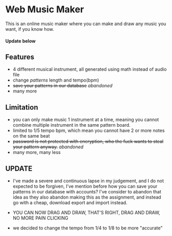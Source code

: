 # Web Music Maker

This is an online music maker where you can make and draw any music you want, if you know how.

#### Update below

## Features

- 4 different musical instrument, all generated using math instead of audio file
- change _patterns_ length and tempo(bpm)
- ~~save your patterns in our database~~ _abandoned_
- many more

## Limitation

- you can only make music 1 instrument at a time, meaning you cannot combine multiple instrument in the same pattern board.
- limited to 1/5 tempo bpm, which mean you cannot have 2 or more notes on the same beat
- ~~password is not protected with encryption, who the fuck wants to steal your pattern anyway.~~ _abandoned_
- many more, many less

## UPDATE

- I've made a severe and continuous lapse in my judgement, and I do not expected to be forgiven, I've mention before how you can save your patterns in our database with accounts? I've consider to abandon that idea as they also abandon making this as the assignment, and instead go with a cheap, download export and import instead.

- YOU CAN NOW DRAG AND DRAW, THAT'S RIGHT, DRAG AND DRAW, NO MORE PAIN CLICKING

- we decided to change the tempo from 1/4 to 1/8 to be more "accurate"
